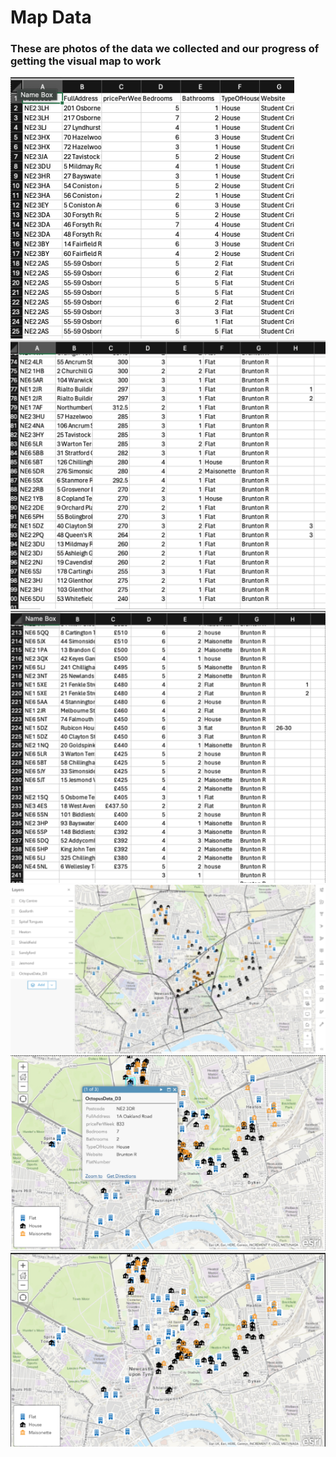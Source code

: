 # Map Data
### These are photos of the data we collected and our progress of getting the visual map to work
<img src="/Images/Static Map Data1.png">

<img src="/Images/Static Map Data 2.png">

<img src="/Images/Static Map Data 3.png">

<img src="/Images/Static Map 1.png">

<img src="/Images/Static Map 2.png">

<img src="/Images/Static Map 3.png">

